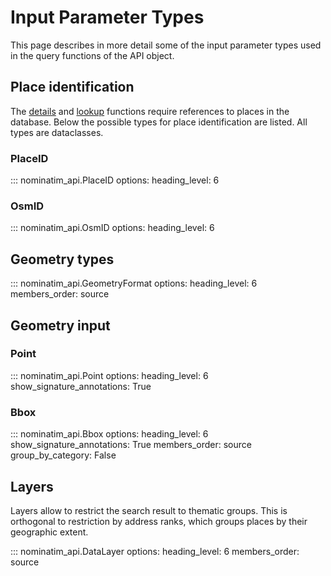 # Input Parameter Types

This page describes in more detail some of the input parameter types used
in the query functions of the API object.

## Place identification

The [details](NominatimAPI.md#nominatim_api.core.NominatimAPI.details) and
[lookup](NominatimAPI.md#nominatim_api.core.NominatimAPI.lookup) functions
require references to places in the database. Below the possible
types for place identification are listed. All types are dataclasses.

### PlaceID

::: nominatim_api.PlaceID
    options:
        heading_level: 6

### OsmID

::: nominatim_api.OsmID
    options:
        heading_level: 6

## Geometry types

::: nominatim_api.GeometryFormat
    options:
        heading_level: 6
        members_order: source

## Geometry input

### Point

::: nominatim_api.Point
    options:
        heading_level: 6
        show_signature_annotations: True

### Bbox

::: nominatim_api.Bbox
    options:
        heading_level: 6
        show_signature_annotations: True
        members_order: source
        group_by_category: False

## Layers

Layers allow to restrict the search result to thematic groups. This is
orthogonal to restriction by address ranks, which groups places by their
geographic extent.


::: nominatim_api.DataLayer
    options:
        heading_level: 6
        members_order: source
